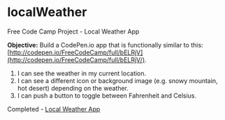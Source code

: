 # localWeather
Free Code Camp Project - Local Weather App

**Objective:** Build a CodePen.io app that is functionally similar to this: [http://codepen.io/FreeCodeCamp/full/bELRjV](http://codepen.io/FreeCodeCamp/full/bELRjV/).

1. I can see the weather in my current location.
2. I can see a different icon or background image (e.g. snowy mountain, hot desert) depending on the weather.
3. I can push a button to toggle between Fahrenheit and Celsius.

Completed - [Local Weather App](https://cazyw.github.io/localWeather/)